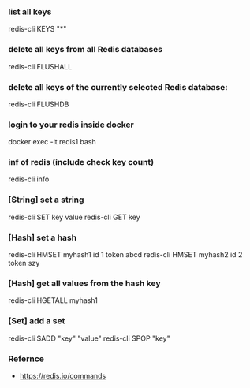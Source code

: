 ### list all keys
redis-cli KEYS "*"

### delete all keys from all Redis databases
redis-cli FLUSHALL

### delete all keys of the currently selected Redis database:
redis-cli FLUSHDB

### login to your redis inside docker
docker exec -it redis1 bash

### inf of redis (include check key count)
redis-cli info

### [String] set a string
redis-cli SET key value
redis-cli GET key

### [Hash] set a hash 
redis-cli HMSET myhash1 id 1 token abcd
redis-cli HMSET myhash2 id 2 token szy

### [Hash] get all values from the hash key
redis-cli HGETALL myhash1

### [Set] add a set
redis-cli SADD "key" "value"
redis-cli SPOP "key"


### Refernce
- https://redis.io/commands
